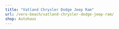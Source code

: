```yaml
---
title: "Vatland Chrysler Dodge Jeep Ram"
url: /vero-beach/vatland-chrysler-dodge-jeep-ram/
shop: Autohaus
---
```

